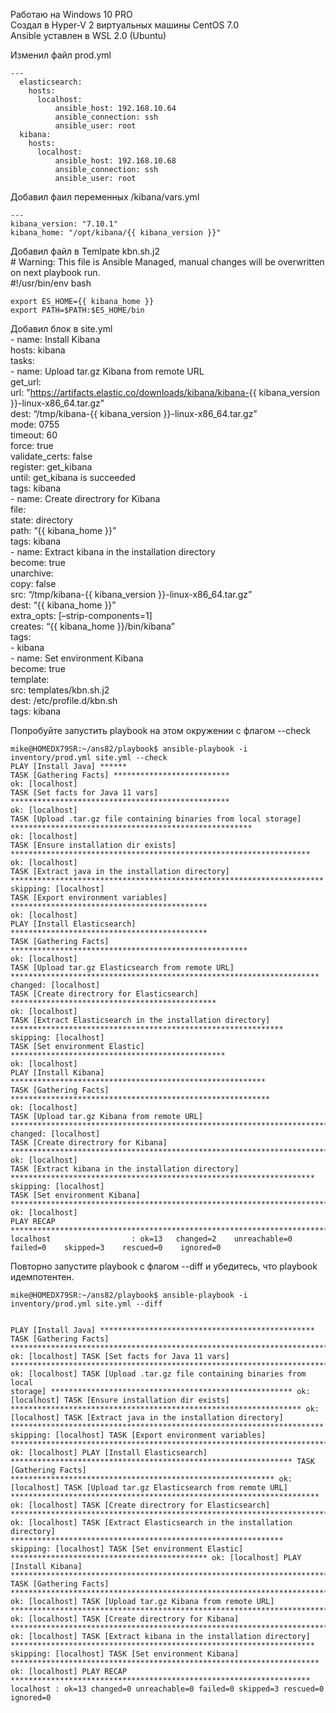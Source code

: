 <p class="has-line-data" data-line-start="0" data-line-end="3">Работаю на Windows 10 PRO<br>
Создал в Hyper-V 2 виртуальных машины CentOS 7.0<br>
Ansible уставлен в WSL 2.0 (Ubuntu)</p>
<p class="has-line-data" data-line-start="4" data-line-end="5">Изменил файл prod.yml</p>
<pre><code>---
  elasticsearch:
    hosts:
      localhost:
          ansible_host: 192.168.10.64
          ansible_connection: ssh
          ansible_user: root
  kibana:
    hosts:
      localhost:
          ansible_host: 192.168.10.68
          ansible_connection: ssh
          ansible_user: root
</code></pre>
<p class="has-line-data" data-line-start="19" data-line-end="20">Добавил фаил переменных /kibana/vars.yml</p>
<pre><code>---
kibana_version: &quot;7.10.1&quot;
kibana_home: &quot;/opt/kibana/{{ kibana_version }}&quot;
</code></pre>
<p class="has-line-data" data-line-start="25" data-line-end="28">Добавил файл в Temlpate kbn.sh.j2<br>
# Warning: This file is Ansible Managed, manual changes will be overwritten on next playbook run.<br>
#!/usr/bin/env bash</p>
<pre><code>export ES_HOME={{ kibana_home }}
export PATH=$PATH:$ES_HOME/bin
</code></pre>
<p class="has-line-data" data-line-start="32" data-line-end="68">Добавил блок в site.yml<br>
- name: Install Kibana<br>
hosts: kibana<br>
tasks:<br>
- name: Upload tar.gz Kibana from remote URL<br>
get_url:<br>
url: &quot;<a href="https://artifacts.elastic.co/downloads/kibana/kibana-">https://artifacts.elastic.co/downloads/kibana/kibana-</a>{{ kibana_version }}-linux-x86_64.tar.gz&quot;<br>
dest: “/tmp/kibana-{{ kibana_version }}-linux-x86_64.tar.gz”<br>
mode: 0755<br>
timeout: 60<br>
force: true<br>
validate_certs: false<br>
register: get_kibana<br>
until: get_kibana is succeeded<br>
tags: kibana<br>
- name: Create directrory for Kibana<br>
file:<br>
state: directory<br>
path: “{{ kibana_home }}”<br>
tags: kibana<br>
- name: Extract kibana in the installation directory<br>
become: true<br>
unarchive:<br>
copy: false<br>
src: “/tmp/kibana-{{ kibana_version }}-linux-x86_64.tar.gz”<br>
dest: “{{ kibana_home }}”<br>
extra_opts: [–strip-components=1]<br>
creates: “{{ kibana_home }}/bin/kibana”<br>
tags:<br>
- kibana<br>
- name: Set environment Kibana<br>
become: true<br>
template:<br>
src: templates/kbn.sh.j2<br>
dest: /etc/profile.d/kbn.sh<br>
tags: kibana</p>
<p class="has-line-data" data-line-start="70" data-line-end="71">Попробуйте запустить playbook на этом окружении с флагом --check</p>
<pre><code>mike@HOMEDX79SR:~/ans82/playbook$ ansible-playbook -i inventory/prod.yml site.yml --check
PLAY [Install Java] ******
TASK [Gathering Facts] **************************
ok: [localhost]
TASK [Set facts for Java 11 vars] *************************************************
ok: [localhost]
TASK [Upload .tar.gz file containing binaries from local storage] ******************************************************
ok: [localhost]
TASK [Ensure installation dir exists] *******************************************************************
ok: [localhost]
TASK [Extract java in the installation directory] **********************************************************************
skipping: [localhost]
TASK [Export environment variables] ********************************************
ok: [localhost]
PLAY [Install Elasticsearch] ********************************************
TASK [Gathering Facts] *****************************************************
ok: [localhost]
TASK [Upload tar.gz Elasticsearch from remote URL] *********************************************************************
changed: [localhost]
TASK [Create directrory for Elasticsearch] **********************************************
ok: [localhost]
TASK [Extract Elasticsearch in the installation directory] *************************************************************
skipping: [localhost]
TASK [Set environment Elastic] ************************************************
ok: [localhost]
PLAY [Install Kibana] *********************************************************
TASK [Gathering Facts] **********************************************************
ok: [localhost]
TASK [Upload tar.gz Kibana from remote URL] ***********************************************************************
changed: [localhost]
TASK [Create directrory for Kibana] *************************************************************************
ok: [localhost]
TASK [Extract kibana in the installation directory] ********************************************************************
skipping: [localhost]
TASK [Set environment Kibana] ***************************************************************************
ok: [localhost]
PLAY RECAP ***************************************************************************
localhost                  : ok=13   changed=2    unreachable=0    failed=0    skipped=3    rescued=0    ignored=0
</code></pre>
<p class="has-line-data" data-line-start="111" data-line-end="112">Повторно запустите playbook с флагом --diff и убедитесь, что playbook идемпотентен.</p>
<pre><code>mike@HOMEDX79SR:~/ans82/playbook$ ansible-playbook -i inventory/prod.yml site.yml --diff

PLAY [Install Java] ************************************************
TASK [Gathering Facts] ************************************************************************
ok: [localhost]
TASK [Set facts for Java 11 vars] ****************************************************************************
ok: [localhost]
TASK [Upload .tar.gz file containing binaries from local storage] ******************************************************
ok: [localhost]
TASK [Ensure installation dir exists] *****************************************************************
ok: [localhost]
TASK [Extract java in the installation directory] **********************************************************************
skipping: [localhost]
TASK [Export environment variables] ************************************************************************************
ok: [localhost]
PLAY [Install Elasticsearch] ***************************************************************
TASK [Gathering Facts] ***********************************************************
ok: [localhost]
TASK [Upload tar.gz Elasticsearch from remote URL] *********************************************************************
ok: [localhost]
TASK [Create directrory for Elasticsearch] *****************************************************************************
ok: [localhost]
TASK [Extract Elasticsearch in the installation directory] *************************************************************
skipping: [localhost]
TASK [Set environment Elastic] ********************************************
ok: [localhost]
PLAY [Install Kibana] ************************************************************************
TASK [Gathering Facts] **************************************************************************
ok: [localhost]
TASK [Upload tar.gz Kibana from remote URL] ****************************************************************************
ok: [localhost]
TASK [Create directrory for Kibana] ************************************************************************************
ok: [localhost]
TASK [Extract kibana in the installation directory] ********************************************************************
skipping: [localhost]
TASK [Set environment Kibana] *********************************************************************
ok: [localhost]
PLAY RECAP *******************************************************************
localhost                  : ok=13   changed=0    unreachable=0    failed=0    skipped=3    rescued=0    ignored=0
</code></pre>
